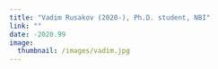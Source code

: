 ```yaml
---
title: "Vadim Rusakov (2020-), Ph.D. student, NBI"
link: ""
date: -2020.99
image: 
  thumbnail: /images/vadim.jpg
---
```


